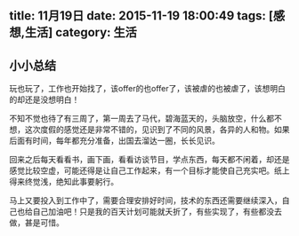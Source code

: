 title: 11月19日
date: 2015-11-19 18:00:49
tags: [感想,生活]
category: 生活
---

## 小小总结

玩也玩了，工作也开始找了，该offer的也offer了，该被虐的也被虐了，该想明白的却还是没想明白！

<!--more-->
不知不觉也待了有三周了，第一周去了马代，碧海蓝天的，头脑放空，什么都不想，这次度假的感觉还是非常不错的，见识到了不同的风景，各异的人和物。如果后面有时间，每年都充分准备，出国去溜达一圈，长长见识。

回来之后每天看看书，画下画，看看访谈节目，学点东西，每天都不闲着，却还是感觉比较空虚，可能还得是让自己工作起来，有一个目标才能使自己充实吧。纸上得来终觉浅，绝知此事要躬行。

马上又要投入到工作中了，需要合理安排好时间，技术的东西还需要继续深入，自己也给自己加油吧！只是我的百天计划可能就夭折了，有些实现了，有些都没去做，甚是可惜。











